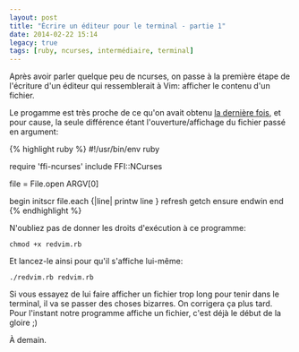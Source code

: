 ```yaml
---
layout: post
title: "Écrire un éditeur pour le terminal - partie 1"
date: 2014-02-22 15:14
legacy: true
tags: [ruby, ncurses, intermédiaire, terminal]
---
```




Après avoir parler quelque peu de ncurses, on passe à la première étape
de l'écriture d'un éditeur qui ressemblerait à Vim: afficher le contenu
d'un fichier.

<!-- more -->

Le progamme est très proche de ce qu'on avait obtenu
[la dernière fois](/blog/2014/02/16/curses-et-ncurses-en-ruby/),
et pour cause, la seule différence étant l'ouverture/affichage du
fichier passé en argument:

{% highlight ruby %}
#!/usr/bin/env ruby

require 'ffi-ncurses'
include FFI::NCurses

file = File.open ARGV[0]

begin
  initscr
  file.each {|line| printw line }
  refresh
  getch
ensure
  endwin
end
{% endhighlight %}

N'oubliez pas de donner les droits d'exécution à ce programme:

    chmod +x redvim.rb

Et lancez-le ainsi pour qu'il s'affiche lui-même:

    ./redvim.rb redvim.rb

Si vous essayez de lui faire afficher un fichier trop long pour tenir
dans le terminal, il va se passer des choses bizarres. On corrigera
ça plus tard. Pour l'instant notre programme affiche un fichier, c'est
déjà le début de la gloire ;)



À demain.




